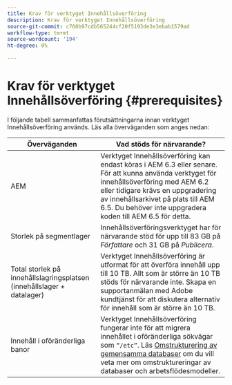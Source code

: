 ```yaml
---
title: Krav för verktyget Innehållsöverföring
description: Krav för verktyget Innehållsöverföring
source-git-commit: c760b97cdb565244cf20f5193de3e3ebab1579ad
workflow-type: tm+mt
source-wordcount: '194'
ht-degree: 0%

---
```


# Krav för verktyget Innehållsöverföring {#prerequisites}

I följande tabell sammanfattas förutsättningarna innan verktyget Innehållsöverföring används. Läs alla överväganden som anges nedan:

| Överväganden | Vad stöds för närvarande? |
|--- |--- |
| AEM | Verktyget Innehållsöverföring kan endast köras i AEM 6.3 eller senare. För att kunna använda verktyget för innehållsöverföring med AEM 6.2 eller tidigare krävs en uppgradering av innehållsarkivet på plats till AEM 6.5. Du behöver inte uppgradera koden till AEM 6.5 för detta. |
| Storlek på segmentlager | Innehållsöverföringsverktyget har för närvarande stöd för upp till 83 GB på *Författare* och 31 GB på *Publicera*. |
| Total storlek på innehållslagringsplatsen (innehållslager + datalager) | Verktyget Innehållsöverföring är utformat för att överföra innehåll upp till 10 TB. Allt som är större än 10 TB stöds för närvarande inte. Skapa en supportanmälan med Adobe kundtjänst för att diskutera alternativ för innehåll som är större än 10 TB. |
| Innehåll i oföränderliga banor | Verktyget Innehållsöverföring fungerar inte för att migrera innehållet i oföränderliga sökvägar som `“/etc”`. Läs [Omstrukturering av gemensamma databaser](https://experienceleague.adobe.com/docs/experience-manager-64/deploying/restructuring/all-repository-restructuring-in-aem-6-4.html?lang=en#restructuring) om du vill veta mer om omstruktureringar av databaser och arbetsflödesmodeller. |